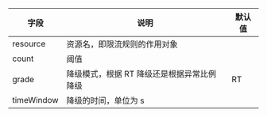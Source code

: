 | 字段| 说明| 默认值|
| ------ | ------ | ------ |
|resource	|资源名，即限流规则的作用对象||
|count|阈值||
|grade|降级模式，根据 RT 降级还是根据异常比例降级|RT|
|timeWindow|降级的时间，单位为 s||